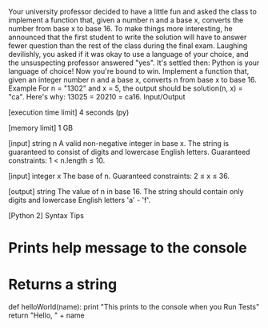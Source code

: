 Your university professor decided to have a little fun and asked the class to implement a function that, given a number n and a base x, converts the number from base x to base 16. To make things more interesting, he announced that the first student to write the solution will have to answer fewer question than the rest of the class during the final exam.
Laughing devilishly, you asked if it was okay to use a language of your choice, and the unsuspecting professor answered "yes". It's settled then: Python is your language of choice!
Now you're bound to win. Implement a function that, given an integer number n and a base x, converts n from base x to base 16.
Example
For n = "1302" and x = 5, the output should be
solution(n, x) = "ca".
Here's why:
13025 = 20210 = ca16.
Input/Output


[execution time limit] 4 seconds (py)


[memory limit] 1 GB


[input] string n
A valid non-negative integer in base x. The string is guaranteed to consist of digits and lowercase English letters.
Guaranteed constraints:
1 < n.length ≤ 10.


[input] integer x
The base of n.
Guaranteed constraints:
2 ≤ x ≤ 36.


[output] string
The value of n in base 16. The string should contain only digits and lowercase English letters 'a' - 'f'.


[Python 2] Syntax Tips
# Prints help message to the console
# Returns a string
def helloWorld(name):
    print "This prints to the console when you Run Tests"
    return "Hello, " + name


